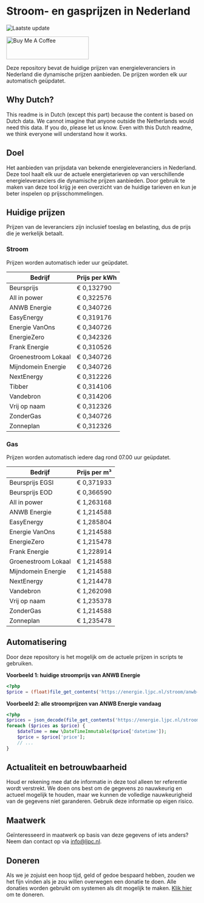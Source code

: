 # Stroom- en gasprijzen in Nederland

![Laatste update](https://img.shields.io/badge/laatste%20update-2024--11--02%2019%3A00%20CET-brightgreen)

<a href="https://www.buymeacoffee.com/Lars-" target="_blank"><img src="https://cdn.buymeacoffee.com/buttons/v2/default-orange.png" alt="Buy Me A Coffee" height="60" style="height: 60px !important;width: 217px !important;" ></a>

Deze repository bevat de huidige prijzen van energieleveranciers in Nederland die dynamische prijzen aanbieden. De prijzen worden elk uur automatisch geüpdatet.

## Why Dutch?

This readme is in Dutch (except this part) because the content is based on Dutch data. We cannot imagine that anyone outside the Netherlands would need this data. If you do, please let us know. Even with this Dutch readme, we think
everyone will understand how it works.

## Doel

Het aanbieden van prijsdata van bekende energieleveranciers in Nederland. Deze tool haalt elk uur de actuele energietarieven op van verschillende energieleveranciers die dynamische prijzen aanbieden. Door gebruik te maken van deze tool
krijg je een overzicht van de huidige tarieven en kun je beter inspelen op prijsschommelingen.

## Huidige prijzen

Prijzen van de leveranciers zijn inclusief toeslag en belasting, dus de prijs die je werkelijk betaalt.

### Stroom

Prijzen worden automatisch ieder uur geüpdatet.

 Bedrijf | Prijs per kWh 
---------|---------------
Beursprijs | € 0,132790
All in power | € 0,322576
ANWB Energie | € 0,340726
EasyEnergy | € 0,319176
Energie VanOns | € 0,340726
EnergieZero | € 0,342326
Frank Energie | € 0,310526
Groenestroom Lokaal | € 0,340726
Mijndomein Energie | € 0,340726
NextEnergy | € 0,312226
Tibber | € 0,314106
Vandebron | € 0,314206
Vrij op naam | € 0,312326
ZonderGas | € 0,340726
Zonneplan | € 0,312326


### Gas

Prijzen worden automatisch iedere dag rond 07.00 uur geüpdatet.

 Bedrijf | Prijs per m³ 
---------|--------------
Beursprijs EGSI | € 0,371933
Beursprijs EOD | € 0,366590
All in power | € 1,263168
ANWB Energie | € 1,214588
EasyEnergy | € 1,285804
Energie VanOns | € 1,214588
EnergieZero | € 1,215478
Frank Energie | € 1,228914
Groenestroom Lokaal | € 1,214588
Mijndomein Energie | € 1,214588
NextEnergy | € 1,214478
Vandebron | € 1,262098
Vrij op naam | € 1,235378
ZonderGas | € 1,214588
Zonneplan | € 1,235478


## Automatisering

Door deze repository is het mogelijk om de actuele prijzen in scripts te gebruiken.

**Voorbeeld 1: huidige stroomprijs van ANWB Energie**

```php
<?php
$price = (float)file_get_contents('https://energie.ljpc.nl/stroom/anwb-energie-nu.txt');

```

**Voorbeeld 2: alle stroomprijzen van ANWB Energie vandaag**

```php
<?php
$prices = json_decode(file_get_contents('https://energie.ljpc.nl/stroom/all-in-power-vandaag.json'),true);
foreach ($prices as $price) {
    $dateTime = new \DateTimeImmutable($price['datetime']);
    $price = $price['price'];
    // ...
}
```

## Actualiteit en betrouwbaarheid

Houd er rekening mee dat de informatie in deze tool alleen ter referentie wordt verstrekt. We doen ons best om de gegevens zo nauwkeurig en actueel mogelijk te houden, maar we kunnen de volledige nauwkeurigheid van de gegevens niet
garanderen. Gebruik deze informatie op eigen risico.

## Maatwerk

Geïnteresseerd in maatwerk op basis van deze gegevens of iets anders? Neem dan contact op
via [info@ljpc.nl](mailto:info@ljpc.nl?subject=Energie%20prijzen).

## Doneren

Als we je zojuist een hoop tijd, geld of gedoe bespaard hebben, zouden we het fijn vinden als je zou willen overwegen een
donatie te doen. Alle donaties worden gebruikt om systemen als dit mogelijk te
maken. [Klik hier](https://www.buymeacoffee.com/Lars-) om te doneren.
